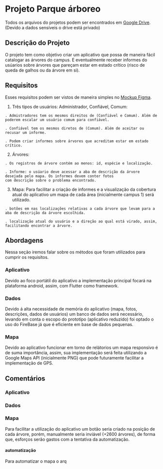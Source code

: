 # Projeto Parque árboreo

Todos os arquivos do projetos podem ser encontrados em <a href="https://drive.google.com/drive/folders/134vnkkF_5TraWdF6ZyBkL2aTBzUvJ0B6">Google Drive</a>. (Devido a dados sensíveis o drive está privado)<br>


## Descrição do Projeto
O projeto tem como objetivo criar um aplicativo que possa de maneira fácil catalogar as árvores do campus. E eventualmente
receber informes do usúarios sobre árvores que pareçam estar em estado crítico (risco de queda de galhos ou da árvore em si).

## Requisitos
  Esses requisitos podem ser vistos de maneira simples no <a href="https://www.figma.com/file/atdB7MxcoXUE3kd6tyEfGQ/Untitled?type=design&node-id=0-1&t=ulWkTOnLy74vJeKD-0">Mockup Figma</a>.
  
  1. Três tipos de usuários: Administrador, Confiável, Comum:<br>

    . Admistradores tem os mesmos direitos de (Confiável e Comum). Além de poderem escalar um usuário comum para confiável.

    . Confiável tem os mesmos diretos de (Comum). Além de aceitar ou recusar um informe.
   
    . Podem criar informes sobre árvores que acreditam estar em estado crítico.
  
  2. Árvores:
  
    . Os registros de árvore contém ao menos: id, espécie e localização.
    
    . Informe: o usúario deve acessar a aba de descrição da árvore desejada pelo mapa. Os informes devem conter fotos
    com descrição sobre o problema encontrado.
  
  3. Mapa:
    Para facilitar a criação de informes e a visualização da cobertura atual do aplicativo um mapa de cada área (inicialmente campus 1) será utilizado.
    
    . botões em nas localizações relativas a cada árvore que levam para a aba de descrição da árvore escolhida.
    
    . localização atual do usuário e a direção ao qual está virado, assim, facilitando encontrar a árvore.
    
## Abordagens
  Nessa seção iremos falar sobre os métodos que foram utilizados para cumprir os requisitos.
  
  ### Aplicativo
   Devido ao foco portátil do aplicativo a implementação principal focará na plataforma android, assim, com Flutter como framework.
  ### Dados
   Devido á alta necessidade de memória do aplicativo (mapa, fotos, descrições, dados de usuários) um banco de dados será necessário, levando em conta o escopo do prototípo (aplicativo reduzido) foi optado o uso do FireBase já que é eficiente em base de dados pequenas.  
  ### Mapa
   Devido ao aplicativo funcionar em torno de relátorios um mapa responsivo é de suma importância, assim, sua implementação será feita utilizando a Google Maps API (inicialmente PNG) que pode futuramente facilitar a implementação de GPS.
   
 ## Comentários
 
 ### Aplicativo
 
 ### Dados
 
 ### Mapa
  Para facilitar a utilização do aplicativo um botão seria criado na posição de cada árvore, porém, manualmente seria inviável (+2600 árvores), de forma que, esforços serão gastos com a tentativa da automatização.
  
  #### automatização
  Para automatizar o mapa o arq 
 
   
